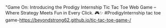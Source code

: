 "Game On: Introducing the Prodigy Internship Tic Tac Toe Web Game – Where Strategy Meets Fun in Every Click. 🎮✨ #ProdigyInternship 
 tac toe game-https://beyondstrong62.github.io/tic-tac-toe-game-/
